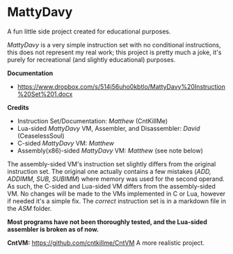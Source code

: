 # MattyDavy
A fun little side project created for educational purposes.

*MattyDavy* is a very simple instruction set with no conditional instructions, this does not represent my real work; this project is pretty much a joke, it's purely for recreational (and slightly educational) purposes.

**Documentation**
- https://www.dropbox.com/s/514j56uho0kbtlo/MattyDavy%20Instruction%20Set%201.docx

**Credits**
- Instruction Set/Documentation: *Matthew* (CntKillMe)
- Lua-sided *MattyDavy* VM, Assembler, and Disassembler: *David* (CeaselessSoul)
- C-sided *MattyDavy* VM: *Matthew*
- Assembly(x86)-sided *MattyDavy* VM: *Matthew* (see note below)

The assembly-sided VM's instruction set slightly differs from the original instruction set. The original one actually contains a few mistakes (*ADD, ADDIMM, SUB, SUBIMM*) where memory was used for the second operand. As such, the C-sided and Lua-sided VM differs from the assembly-sided VM. No changes will be made to the VMs implemented in C or Lua, however if needed it's a simple fix. The *correct* instruction set is in a markdown file in the *ASM* folder. 

**Most programs have not been thoroughly tested, and the Lua-sided assembler is broken as of now.**

**CntVM:** https://github.com/cntkillme/CntVM
A more realistic project.
